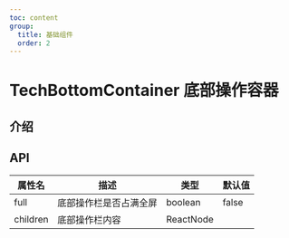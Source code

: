 ```yaml
---
toc: content
group:
  title: 基础组件
  order: 2
---
```


# TechBottomContainer 底部操作容器

## 介绍

<code src="./demos/index.tsx"></code>

## API

| 属性名   | 描述                   | 类型      | 默认值 |
| -------- | ---------------------- | --------- | ------ |
| full     | 底部操作栏是否占满全屏 | boolean   | false  |
| children | 底部操作栏内容         | ReactNode |        |
